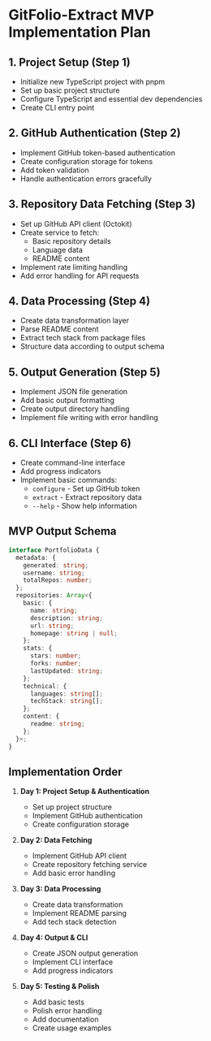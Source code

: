 # GitFolio-Extract MVP Implementation Plan

## 1. Project Setup (Step 1)
- Initialize new TypeScript project with pnpm
- Set up basic project structure
- Configure TypeScript and essential dev dependencies
- Create CLI entry point

## 2. GitHub Authentication (Step 2)
- Implement GitHub token-based authentication
- Create configuration storage for tokens
- Add token validation
- Handle authentication errors gracefully

## 3. Repository Data Fetching (Step 3)
- Set up GitHub API client (Octokit)
- Create service to fetch:
  - Basic repository details
  - Language data
  - README content
- Implement rate limiting handling
- Add error handling for API requests

## 4. Data Processing (Step 4)
- Create data transformation layer
- Parse README content
- Extract tech stack from package files
- Structure data according to output schema

## 5. Output Generation (Step 5)
- Implement JSON file generation
- Add basic output formatting
- Create output directory handling
- Implement file writing with error handling

## 6. CLI Interface (Step 6)
- Create command-line interface
- Add progress indicators
- Implement basic commands:
  - `configure` - Set up GitHub token
  - `extract` - Extract repository data
  - `--help` - Show help information

## MVP Output Schema
```typescript
interface PortfolioData {
  metadata: {
    generated: string;
    username: string;
    totalRepos: number;
  };
  repositories: Array<{
    basic: {
      name: string;
      description: string;
      url: string;
      homepage: string | null;
    };
    stats: {
      stars: number;
      forks: number;
      lastUpdated: string;
    };
    technical: {
      languages: string[];
      techStack: string[];
    };
    content: {
      readme: string;
    };
  }>;
}
```

## Implementation Order
1. **Day 1: Project Setup & Authentication**
   - Set up project structure
   - Implement GitHub authentication
   - Create configuration storage

2. **Day 2: Data Fetching**
   - Implement GitHub API client
   - Create repository fetching service
   - Add basic error handling

3. **Day 3: Data Processing**
   - Create data transformation
   - Implement README parsing
   - Add tech stack detection

4. **Day 4: Output & CLI**
   - Create JSON output generation
   - Implement CLI interface
   - Add progress indicators

5. **Day 5: Testing & Polish**
   - Add basic tests
   - Polish error handling
   - Add documentation
   - Create usage examples

